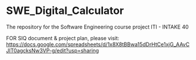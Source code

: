 # SWE_Digital_Calculator
The repository for the Software Engineering course project 
ITI - INTAKE 40


FOR SIQ document & project plan, please visit: https://docs.google.com/spreadsheets/d/1x8X8tBBwa15dDrHtCe1xjG_AAvCJIT0agcksNw3VP-g/edit?usp=sharing
